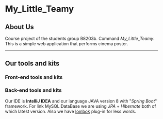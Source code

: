 # My_Little_Teamy

## About Us
Course project of the students group B8203b.
Command *My_Little_Teamy*.
This is a simple web application that performs cinema poster.

---
## Our tools and kits
### Front-end tools and kits

### Back-end tools and kits
Our IDE is **IntelliJ IDEA** and our language JAVA version 8 with "*Spring Boot*" framework.
For link MySQL DataBase we are using *JPA* + *Hibernate* both of which latest version. 
Also we have [lombok](https://projectlombok.org) plug-in for less words.  

